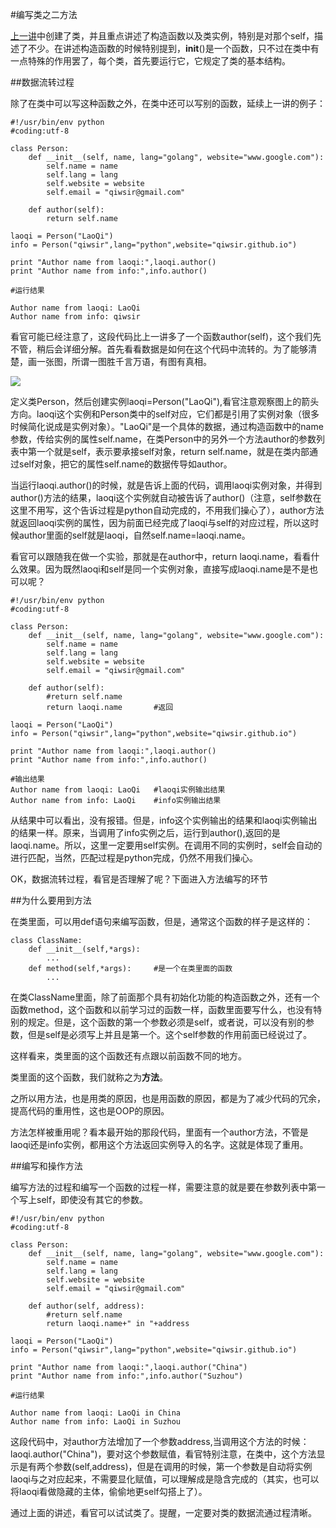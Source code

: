 #编写类之二方法

[上一讲](./217.md)中创建了类，并且重点讲述了构造函数以及类实例，特别是对那个self，描述了不少。在讲述构造函数的时候特别提到，__init__()是一个函数，只不过在类中有一点特殊的作用罢了，每个类，首先要运行它，它规定了类的基本结构。

##数据流转过程

除了在类中可以写这种函数之外，在类中还可以写别的函数，延续上一讲的例子：

	#!/usr/bin/env python
	#coding:utf-8

	class Person:
	    def __init__(self, name, lang="golang", website="www.google.com"):
	        self.name = name
	        self.lang = lang
	        self.website = website
	        self.email = "qiwsir@gmail.com"

	    def author(self):
	        return self.name

	laoqi = Person("LaoQi")
	info = Person("qiwsir",lang="python",website="qiwsir.github.io")

	print "Author name from laoqi:",laoqi.author()
	print "Author name from info:",info.author()

    #运行结果

	Author name from laoqi: LaoQi
	Author name from info: qiwsir

看官可能已经注意了，这段代码比上一讲多了一个函数author(self)，这个我们先不管，稍后会详细分解。首先看看数据是如何在这个代码中流转的。为了能够清楚，画一张图，所谓一图胜千言万语，有图有真相。

![](https://raw.githubusercontent.com/qiwsir/ITArticles/master/Pictures/21801.png)

定义类Person，然后创建实例laoqi=Person("LaoQi"),看官注意观察图上的箭头方向。laoqi这个实例和Person类中的self对应，它们都是引用了实例对象（很多时候简化说成是实例对象）。"LaoQi"是一个具体的数据，通过构造函数中的name参数，传给实例的属性self.name，在类Person中的另外一个方法author的参数列表中第一个就是self，表示要承接self对象，return self.name，就是在类内部通过self对象，把它的属性self.name的数据传导如author。

当运行laoqi.author()的时候，就是告诉上面的代码，调用laoqi实例对象，并得到author()方法的结果，laoqi这个实例就自动被告诉了author()（注意，self参数在这里不用写，这个告诉过程是python自动完成的，不用我们操心了），author方法就返回laoqi实例的属性，因为前面已经完成了laoqi与self的对应过程，所以这时候author里面的self就是laoqi，自然self.name=laoqi.name。

看官可以跟随我在做一个实验，那就是在author中，return laoqi.name，看看什么效果。因为既然laoqi和self是同一个实例对象，直接写成laoqi.name是不是也可以呢？

    #!/usr/bin/env python
    #coding:utf-8

    class Person:
        def __init__(self, name, lang="golang", website="www.google.com"):
            self.name = name
            self.lang = lang
            self.website = website
            self.email = "qiwsir@gmail.com"

        def author(self):
            #return self.name
            return laoqi.name       #返回

    laoqi = Person("LaoQi")
    info = Person("qiwsir",lang="python",website="qiwsir.github.io")

    print "Author name from laoqi:",laoqi.author()
    print "Author name from info:",info.author()

    #输出结果
    Author name from laoqi: LaoQi   #laoqi实例输出结果
    Author name from info: LaoQi    #info实例输出结果

从结果中可以看出，没有报错。但是，info这个实例输出的结果和laoqi实例输出的结果一样。原来，当调用了info实例之后，运行到author(),返回的是laoqi.name。所以，这里一定要用self实例。在调用不同的实例时，self会自动的进行匹配，当然，匹配过程是python完成，仍然不用我们操心。


OK，数据流转过程，看官是否理解了呢？下面进入方法编写的环节

##为什么要用到方法

在类里面，可以用def语句来编写函数，但是，通常这个函数的样子是这样的：

    class ClassName:
        def __init__(self,*args):
            ...
        def method(self,*args):     #是一个在类里面的函数
            ...

在类ClassName里面，除了前面那个具有初始化功能的构造函数之外，还有一个函数method，这个函数和以前学习过的函数一样，函数里面要写什么，也没有特别的规定。但是，这个函数的第一个参数必须是self，或者说，可以没有别的参数，但是self是必须写上并且是第一个。这个self参数的作用前面已经说过了。

这样看来，类里面的这个函数还有点跟以前函数不同的地方。

类里面的这个函数，我们就称之为**方法**。

之所以用方法，也是用类的原因，也是用函数的原因，都是为了减少代码的冗余，提高代码的重用性，这也是OOP的原因。

方法怎样被重用呢？看本最开始的那段代码，里面有一个author方法，不管是laoqi还是info实例，都用这个方法返回实例导入的名字。这就是体现了重用。

##编写和操作方法

编写方法的过程和编写一个函数的过程一样，需要注意的就是要在参数列表中第一个写上self，即使没有其它的参数。

	#!/usr/bin/env python
	#coding:utf-8

	class Person:
	    def __init__(self, name, lang="golang", website="www.google.com"):
	        self.name = name
	        self.lang = lang
	        self.website = website
	        self.email = "qiwsir@gmail.com"

	    def author(self, address):
	        #return self.name
	        return laoqi.name+" in "+address

	laoqi = Person("LaoQi")
	info = Person("qiwsir",lang="python",website="qiwsir.github.io")

	print "Author name from laoqi:",laoqi.author("China")
	print "Author name from info:",info.author("Suzhou")

    #运行结果

    Author name from laoqi: LaoQi in China
	Author name from info: LaoQi in Suzhou

这段代码中，对author方法增加了一个参数address,当调用这个方法的时候：laoqi.author("China")，要对这个参数赋值，看官特别注意，在类中，这个方法显示是有两个参数(self,address)，但是在调用的时候，第一个参数是自动将实例laoqi与之对应起来，不需要显化赋值，可以理解成是隐含完成的（其实，也可以将laoqi看做隐藏的主体，偷偷地更self勾搭上了）。

通过上面的讲述，看官可以试试类了。提醒，一定要对类的数据流通过程清晰。
